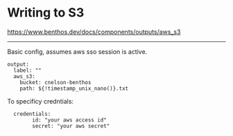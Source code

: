 # Writing to S3

https://www.benthos.dev/docs/components/outputs/aws_s3

---

Basic config, assumes aws sso session is active.

```
output:
  label: ""
  aws_s3:
    bucket: cnelson-benthos
    path: ${!timestamp_unix_nano()}.txt
```



To specificy credntials:

```
  credentials:
        id: "your aws access id"
        secret: "your aws secret"
```
